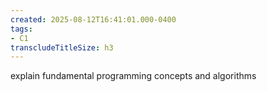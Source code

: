 ```yaml
---
created: 2025-08-12T16:41:01.000-0400
tags:
- C1
transcludeTitleSize: h3
---
```


explain fundamental programming concepts and algorithms
